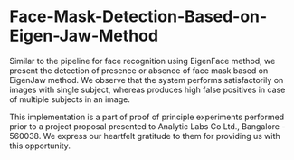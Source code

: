 # Face-Mask-Detection-Based-on-Eigen-Jaw-Method

Similar to the pipeline for face recognition using EigenFace method, we present the detection of presence or absence of face mask based on EigenJaw method. We observe that the system performs satisfactorily on images with single subject, whereas produces high false positives in case of multiple subjects in an image. 

This implementation is a part of proof of principle experiments performed prior to a project proposal presented to Analytic Labs Co Ltd., Bangalore - 560038. We express our heartfelt gratitude to them for providing us with this opportunity.
